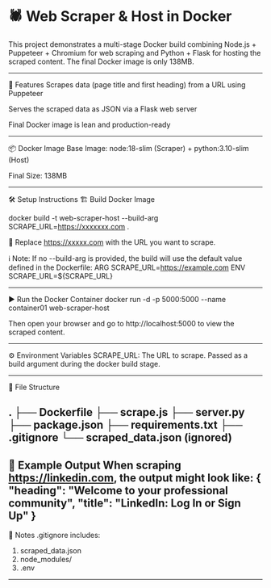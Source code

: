 # 🕷️ Web Scraper & Host in Docker

This project demonstrates a multi-stage Docker build combining Node.js + Puppeteer + Chromium for web scraping and Python + Flask for hosting the scraped content. The final Docker image is only 138MB.

---
🚀 Features
Scrapes data (page title and first heading) from a URL using Puppeteer

Serves the scraped data as JSON via a Flask web server

Final Docker image is lean and production-ready

---

📦 Docker Image
Base Image: node:18-slim (Scraper) + python:3.10-slim (Host)

Final Size: 138MB

---
🛠️ Setup Instructions
🏗️ Build Docker Image

docker build -t web-scraper-host --build-arg SCRAPE_URL=https://xxxxxxx.com .

📌 Replace https://xxxxx.com with the URL you want to scrape.

ℹ️ Note: If no --build-arg is provided, the build will use the default value defined in the Dockerfile:
ARG SCRAPE_URL=https://example.com
ENV SCRAPE_URL=${SCRAPE_URL}

---

▶️ Run the Docker Container
docker run -d -p 5000:5000 --name container01 web-scraper-host

Then open your browser and go to http://localhost:5000 to view the scraped content.

---

⚙️ Environment Variables
SCRAPE_URL: The URL to scrape. Passed as a build argument during the docker build stage.

---

📁 File Structure

.
├── Dockerfile
├── scrape.js
├── server.py
├── package.json
├── requirements.txt
├── .gitignore
└── scraped_data.json (ignored)
---
📃 Example Output
When scraping https://linkedin.com, the output might look like:
{
  "heading": "Welcome to your professional community",
  "title": "LinkedIn: Log In or Sign Up"
}
---
🛑 Notes
.gitignore includes:
 1. scraped_data.json
 2. node_modules/
 3. .env
---





